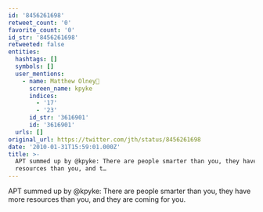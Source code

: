 ```yaml
---
id: '8456261698'
retweet_count: '0'
favorite_count: '0'
id_str: '8456261698'
retweeted: false
entities:
  hashtags: []
  symbols: []
  user_mentions:
    - name: Matthew Olney🌻
      screen_name: kpyke
      indices:
        - '17'
        - '23'
      id_str: '3616901'
      id: '3616901'
  urls: []
original_url: https://twitter.com/jth/status/8456261698
date: '2010-01-31T15:59:01.000Z'
title: >-
  APT summed up by @kpyke: There are people smarter than you, they have more
  resources than you, and t…
---
```


APT summed up by @kpyke: There are people smarter than you, they have more resources than you, and they are coming for you.